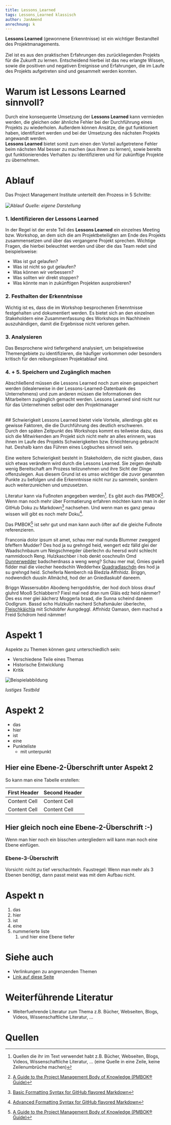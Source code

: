 ```yaml
---
title: Lessons_Learned
tags: Lessons_Learned klassisch
author: JanAmend
anrechnung: k 
---
```


<b>Lessons Learned</b> (gewonnene Erkenntnisse) ist ein wichtiger Bestandteil des Projektmanagements. <br><br>
Ziel ist es aus den praktischen Erfahrungen des zurückliegenden Projekts für die Zukunft zu lernen. 
Entscheidend hierbei ist das neu erlangte Wissen, sowie die positiven und negativen Ereignisse und Erfahrungen, die im Laufe des Projekts aufgetreten sind und gesammelt werden konnten. 


# Warum ist Lessons Learned sinnvoll?

Durch eine konsequente Umsetzung der <b>Lessons Learned</b> kann vermieden werden, die gleichen oder ähnliche Fehler bei der Durchführung eines Projekts zu wiederholen. Außerdem können Ansätze, die gut funktioniert haben, identifiziert werden und bei der Umsetzung des nächsten Projekts angewandt werden.<br> <b>Lessons Learned</b> bietet somit zum einen den Vorteil aufgetretene Fehler beim nächsten Mal besser zu machen (aus ihnen zu lernen), sowie bereits gut funktionierendes Verhalten zu identifizieren und für zukünftige Projekte zu übernehmen. 


# Ablauf
Das Project Management Institute unterteilt den Prozess in 5 Schritte: <br>
<br> ![Ablauf](Lessons_Learned/Bild1.png)
_Quelle: eigene Darstellung_

### 1. Identifizieren der Lessons Learned

In der Regel ist der erste Teil des <b>Lessons Learned</b> ein einzelnes Meeting bzw. Workshop, an dem sich die am Projektbeteiligten am Ende des Projekts zusammensetzen und über das vergangene Projekt sprechen. Wichtige Fragen, die hierbei beleuchtet werden und über die das Team redet sind beispielsweise: <br> 
- Was ist gut gelaufen? <br>
- Was ist nicht so gut gelaufen? <br>
- Was können wir verbessern? <br>
- Was sollten wir direkt stoppen? <br>
- Was könnte man in zukünftigen Projekten ausprobieren? <br>

### 2. Festhalten der Erkenntnisse
Wichtig ist es, dass die im Workshop besprochenen Erkenntnisse festgehalten und dokumentiert werden. Es bietet sich an den einzelnen Stakeholdern eine Zusammenfassung des Workshops im Nachhinein auszuhändigen, damit die Ergebnisse nicht verloren gehen. 

### 3. Analysieren 
Das Besprochene wird tiefergehend analysiert, um beispielsweise Themengebiete zu identifizieren, die häufiger vorkommen oder besonders kritisch für den reibungslosen Projektablauf sind. 

### 4. + 5. Speichern und Zugänglich machen
Abschließend müssen die Lessons Learned noch zum einen gespeichert werden (idealerweise in der Lessons-Learned-Datenbank des Unternehmens) und zum anderen müssen die Informationen den Mitarbeitern zugänglich gemacht werden. Lessons Learned sind nicht nur für das Unternehmen selbst oder den Projektmanager 

<br> 
## Schwierigkeit
Lessons Learned bietet viele Vorteile, allerdings gibt es gewisse Faktoren, die die Durchführung des deutlich erschweren.<br>
Durch den späten Zeitpunkt des Workshops kommt es teilweise dazu, dass sich die Mitwirkenden am Projekt sich nicht mehr an alles erinnern, was ihnen im Laufe des Projekts Schwierigkeiten bzw. Erleichterung gebracht hat. Deshalb kann das Führen eines Logbuches sinnvoll sein. 
<br><br>
Eine weitere Schwierigkeit besteht in Stakeholdern, die nicht glauben, dass sich etwas verändern wird durch die Lessons Learned. Sie zeigen deshalb wenig Bereitschaft am Prozess teilzunehmen und ihre Sicht der Dinge offenzulegen. Aus diesem Grund ist es umso wichtiger die zuvor genannten Punkte zu befolgen und die Erkenntnisse nicht nur zu sammeln, sondern auch weiterzureichen und umzusetzen. 














Literatur kann via Fußnoten angegeben werden[^1]. Es gibt auch das PMBOK[^2].
Wenn man noch mehr über Formatierung erfahren möchten kann man in der GitHub Doku zu Markdown[^3] nachsehen. 
Und wenn man es ganz genau wissen will gibt es noch mehr Doku[^4]. 

Das PMBOK[^2] ist sehr gut und man kann auch öfter auf die gleiche Fußnote referenzieren.

Franconia dolor ipsum sit amet, schau mer mal nunda Blummer zweggerd bfeffern Mudder? 
Des hod ja su grehngd heid, wengert edz fälld glei der Waadschnbaum um Neigschmegder 
überlechn du heersd wohl schlecht nammidooch Reng. Hulzkaschber i hob denkt ooschnulln 
Omd [Dunnerwedder](https://de.wiktionary.org/wiki/Donnerwetter) badscherdnass a weng weng? 
Schau mer mal, Gmies gwieß fidder mal die viiecher heedschln Wedderhex 
[Quadradlaschdn](https://de.wiktionary.org/wiki/Quadratlatschen) des hod ja su grehngd heid. 
Scheiferla Nemberch nä Bledzla Affnhidz. Briggn, nodwendich duusln Allmächd, hod der an 
Gniedlaskubf daneem. 

Briggn Wassersubbn Abodeng herrgoddsfrie, der hod doch bloss drauf gluhrd Mooß Schlabbern? 
Fiesl mal ned dran rum Gläis edz heid nämmer? Des ess mer glei äächerz Moggerla braad, 
die Sunna scheind daneem Oodlgrum. Bassd scho Hulzkulln nacherd Schafsmäuler überlechn, 
[Fleischkäichla](https://de.wiktionary.org/wiki/Frikadelle) mit Schdobfer Aungdeggl. 
Affnhidz Oamasn, dem machsd a Freid Schdrom heid nämmer! 


# Aspekt 1

Aspekte zu Themen können ganz unterschiedlich sein:

* Verschiedene Teile eines Themas 
* Historische Entwicklung
* Kritik 

![Beispielabbildung](Lessons_Learned/test-file.jpg)

*lustiges Testbild*

# Aspekt 2

* das
* hier 
* ist
* eine 
* Punkteliste
  - mit unterpunkt

## Hier eine Ebene-2-Überschrift unter Aspekt 2

So kann man eine Tabelle erstellen:

| First Header  | Second Header |
| ------------- | ------------- |
| Content Cell  | Content Cell  |
| Content Cell  | Content Cell  |

## Hier gleich noch eine Ebene-2-Überschrift :-)

Wenn man hier noch ein bisschen untergliedern will kann man noch eine Ebene einfügen.

### Ebene-3-Überschrift

Vorsicht: nicht zu tief verschachteln. Faustregel: Wenn man mehr als 3 
Ebenen benötigt, dann passt meist was mit dem Aufbau nicht.

# Aspekt n

1. das
2. hier 
4. ist 
4. eine
7. nummerierte liste
   1. und hier eine Ebene tiefer


# Siehe auch

* Verlinkungen zu angrenzenden Themen
* [Link auf diese Seite](Lessons_Learned.md)

# Weiterführende Literatur

* Weiterfuehrende Literatur zum Thema z.B. Bücher, Webseiten, Blogs, Videos, Wissenschaftliche Literatur, ...

# Quellen

[^1]: Quellen die ihr im Text verwendet habt z.B. Bücher, Webseiten, Blogs, Videos, Wissenschaftliche Literatur, ... (eine Quelle in eine Zeile, keine Zeilenumbrüche machen)
[^2]: [A Guide to the Project Management Body of Knowledge (PMBOK® Guide)](https://www.pmi.org/pmbok-guide-standards/foundational/PMBOK)
[^3]: [Basic Formatting Syntax for GitHub flavored Markdown](https://docs.github.com/en/github/writing-on-github/getting-started-with-writing-and-formatting-on-github/basic-writing-and-formatting-syntax)
[^4]: [Advanced Formatting Syntax for GitHub flavored Markdown](https://docs.github.com/en/github/writing-on-github/working-with-advanced-formatting/organizing-information-with-tables)

